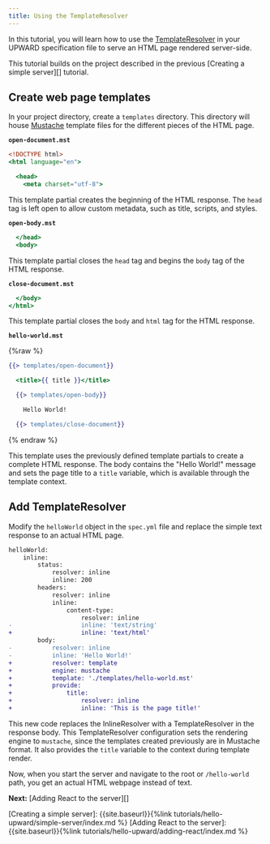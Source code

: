 ```yaml
---
title: Using the TemplateResolver
---
```


In this tutorial, you will learn how to use the [TemplateResolver][] in your UPWARD specification file to serve an HTML page rendered server-side.

This tutorial builds on the project described in the previous [Creating a simple server][] tutorial.

## Create web page templates

In your project directory, create a `templates` directory. This directory will house [Mustache][] template files for the different pieces of the HTML page.

**`open-document.mst`**

```mustache
<!DOCTYPE html>
<html language="en">

  <head>
    <meta charset="utf-8">
```

This template partial creates the beginning of the HTML response.
The `head` tag is left open to allow custom metadata, such as title, scripts, and styles.

**`open-body.mst`**

```mustache
  </head>
  <body>
```

This template partial closes the `head` tag and begins the `body` tag of the HTML response.

**`close-document.mst`**

```mustache
  </body>
</html>
```

This template partial closes the `body` and `html` tag for the HTML response.

**`hello-world.mst`**

{%raw %}

```mustache
{{> templates/open-document}}

  <title>{{ title }}</title>

  {{> templates/open-body}}

    Hello World!

  {{> templates/close-document}}
```

{% endraw %}

This template uses the previously defined template partials to create a complete HTML response.
The body contains the "Hello World!" message and sets the page title to a `title` variable, which is available through the template context.

## Add TemplateResolver

Modify the `helloWorld` object in the `spec.yml` file and replace the simple text response to an actual HTML page.

```diff
helloWorld:
    inline:
        status:
            resolver: inline
            inline: 200
        headers:
            resolver: inline
            inline:
                content-type:
                    resolver: inline
-                   inline: 'text/string'
+                   inline: 'text/html'
        body:
-           resolver: inline
-           inline: 'Hello World!'
+           resolver: template
+           engine: mustache
+           template: './templates/hello-world.mst'
+           provide:
+               title:
+                   resolver: inline
+                   inline: 'This is the page title!'
```

This new code replaces the InlineResolver with a TemplateResolver in the response body.
This TemplateResolver configuration sets the rendering engine to `mustache`, since the templates created previously are in Mustache format.
It also provides the `title` variable to the context during template render.

Now, when you start the server and navigate to the root or `/hello-world` path, you get an actual HTML webpage instead of text.

**Next:** [Adding React to the server][]

[Creating a simple server]: {{site.baseurl}}{%link tutorials/hello-upward/simple-server/index.md %}
[Adding React to the server]: {{site.baseurl}}{%link tutorials/hello-upward/adding-react/index.md %}

[Mustache]: https://mustache.github.io/mustache.5.html
[TemplateResolver]: https://github.com/magento-research/pwa-studio/tree/develop/packages/upward-spec#templateresolver
